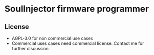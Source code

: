 # SoulInjector firmware programmer


## License

- AGPL-3.0 for non commercial use cases
- Commercial uses cases need commercial license. Contact me for further discussion.
